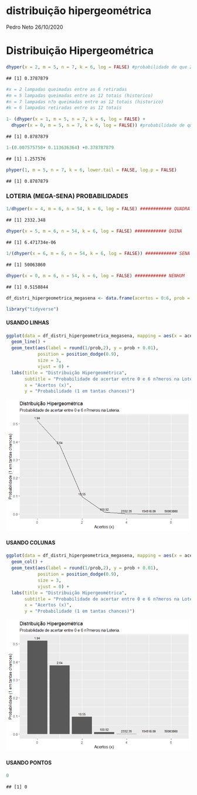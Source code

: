 distribuição hipergeométrica
================
Pedro Neto
26/10/2020

# Distribuição Hipergeométrica

``` r
dhyper(x = 2, m = 5, n = 7, k = 6, log = FALSE) #probabilidade de que 2 estejam queimadas
```

    ## [1] 0.3787879

``` r
#x = 2 lampadas queimadas entre as 6 retiradas
#m = 5 lampadas queimadas entre as 12 totais (historico)
#n = 7 lampadas n?o queimadas entre as 12 totais (historico)
#k = 6 lampadas retiradas entre as 12 totais
```

``` r
1- (dhyper(x = 1, m = 5, n = 7, k = 6, log = FALSE) +
  dhyper(x = 0, m = 5, n = 7, k = 6, log = FALSE)) #probabilidade de que pelo menos 2 estejam queimadas
```

    ## [1] 0.8787879

``` r
1-(0.007575758+ 0.113636364) +0.378787879
```

    ## [1] 1.257576

``` r
phyper(1, m = 5, n = 7, k = 6, lower.tail = FALSE, log.p = FALSE)
```

    ## [1] 0.8787879

### LOTERIA (MEGA-SENA) PROBABILIDADES

``` r
1/dhyper(x = 4, m = 6, n = 54, k = 6, log = FALSE) ############ QUADRA
```

    ## [1] 2332.348

``` r
dhyper(x = 5, m = 6, n = 54, k = 6, log = FALSE) ############ QUINA
```

    ## [1] 6.471734e-06

``` r
1/(dhyper(x = 6, m = 6, n = 54, k = 6, log = FALSE)) ############ SENA
```

    ## [1] 50063860

``` r
dhyper(x = 0, m = 6, n = 54, k = 6, log = FALSE) ############ NENHUM
```

    ## [1] 0.5158844

``` r
df_distri_hipergeometrica_megasena <- data.frame(acertos = 0:6, prob = dhyper(x = 0:6, m = 6, n = 54, k = 6, log = FALSE))
```

``` r
library("tidyverse")
```

#### USANDO LINHAS

``` r
ggplot(data = df_distri_hipergeometrica_megasena, mapping = aes(x = acertos, y = prob)) +
  geom_line() +
  geom_text(aes(label = round(1/prob,2), y = prob + 0.01),
            position = position_dodge(0.9),
            size = 3,
            vjust = 0) +
  labs(title = "Distribuição Hipergeométrica",
       subtitle = "Probabilidade de acertar entre 0 e 6 n?meros na Loteria.",
       x = "Acertos (x)",
       y = "Probabilidade (1 em tantas chances)")
```

![](distribuição-hipergeométrica_files/figure-gfm/unnamed-chunk-5-1.png)<!-- -->

#### USANDO COLUNAS

``` r
ggplot(data = df_distri_hipergeometrica_megasena, mapping = aes(x = acertos, y = prob)) +
  geom_col() +
  geom_text(aes(label = round(1/prob,2), y = prob + 0.01),
            position = position_dodge(0.9),
            size = 3,
            vjust = 0) +
  labs(title = "Distribuição Hipergeométrica",
       subtitle = "Probabilidade de acertar entre 0 e 6 n?meros na Loteria.",
       x = "Acertos (x)",
       y = "Probabilidade (1 em tantas chances)")
```

![](distribuição-hipergeométrica_files/figure-gfm/unnamed-chunk-6-1.png)<!-- -->

#### USANDO PONTOS

``` r
0
```

    ## [1] 0

